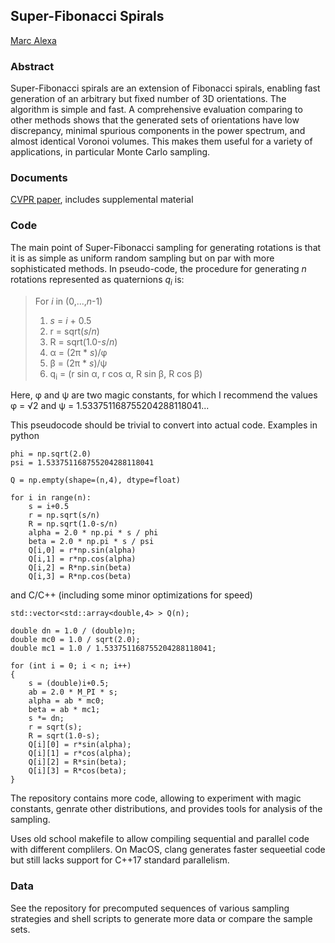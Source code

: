 ## Super-Fibonacci Spirals

[Marc Alexa](https://www.cg.tu-berlin.de/team/prof-dr-marc-alexa/)

### Abstract

Super-Fibonacci spirals are an extension of Fibonacci spirals, enabling fast generation of an arbitrary but fixed number of 3D orientations. The algorithm is simple and fast. A comprehensive evaluation comparing to other methods shows that the generated sets of orientations have low discrepancy, minimal spurious components in the power spectrum, and almost identical Voronoi volumes. This makes them useful for a variety of applications, in particular Monte Carlo sampling. 

### Documents

[CVPR paper](https://github.com/marcalexa/superfibonacci/files/8650030/superfib_cvpr.pdf), includes supplemental material

### Code

The main point of Super-Fibonacci sampling for generating rotations is that it is as simple as uniform random sampling but on par with more sophisticated methods. In pseudo-code, the procedure for generating *n* rotations represented as quaternions *q<sub>i</sub>* is:

> For *i* in (0,...,*n*-1)
> 1. *s* = *i* + 0.5
> 2. r = sqrt(*s*/*n*)
> 3. R = sqrt(1.0-*s*/*n*)
> 4. &alpha; = (2&pi; * *s*)/&phi;
> 5. &beta; = (2&pi; * *s*)/&psi;
> 6. q<sub>i</sub> = (r sin α, r cos α, R sin β, R cos β)

Here, &phi; and &psi; are two magic constants, for which I recommend the values &phi; = &radic;2 and &psi; = 1.533751168755204288118041...

This pseudocode should be trivial to convert into actual code. Examples in python

```
phi = np.sqrt(2.0)
psi = 1.533751168755204288118041

Q = np.empty(shape=(n,4), dtype=float)

for i in range(n):
    s = i+0.5
    r = np.sqrt(s/n)
    R = np.sqrt(1.0-s/n)
    alpha = 2.0 * np.pi * s / phi
    beta = 2.0 * np.pi * s / psi
    Q[i,0] = r*np.sin(alpha)
    Q[i,1] = r*np.cos(alpha)
    Q[i,2] = R*np.sin(beta)
    Q[i,3] = R*np.cos(beta)
```

and C/C++ (including some minor optimizations for speed)

```
std::vector<std::array<double,4> > Q(n);

double dn = 1.0 / (double)n;
double mc0 = 1.0 / sqrt(2.0);
double mc1 = 1.0 / 1.533751168755204288118041;

for (int i = 0; i < n; i++)
{
    s = (double)i+0.5;
    ab = 2.0 * M_PI * s;
    alpha = ab * mc0;
    beta = ab * mc1;
    s *= dn;
    r = sqrt(s);
    R = sqrt(1.0-s);
    Q[i][0] = r*sin(alpha);
    Q[i][1] = r*cos(alpha);
    Q[i][2] = R*sin(beta);
    Q[i][3] = R*cos(beta);
}
```

The repository contains more code, allowing to experiment with magic constants, genrate other distributions, and provides tools for analysis of the sampling. 

Uses old school makefile to allow compiling sequential and parallel code with different complilers. On MacOS, clang generates faster sequeetial code but still lacks support for C++17 standard parallelism. 

### Data

See the repository for precomputed sequences of various sampling strategies and shell scripts to generate more data or compare the sample sets. 

